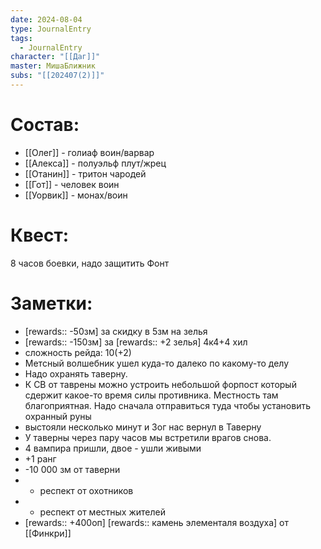```yaml
---
date: 2024-08-04
type: JournalEntry
tags:
  - JournalEntry
character: "[[Даг]]"
master: МишаБлижник
subs: "[[202407(2)]]"
---
```

# Состав:
- [[Олег]] - голиаф воин/варвар
- [[Алекса]] - полуэльф плут/жрец
- [[Отанин]] - тритон чародей
- [[Гот]] - человек воин
- [[Уорвик]] - монах/воин
# Квест:
8 часов боевки, надо защитить Фонт
# Заметки:
- [rewards:: -50зм] за скидку в 5зм на зелья
- [rewards:: -150зм] за [rewards:: +2 зелья] 4к4+4 хил
- сложность рейда: 10(+2)
- Метсный волшебник ушел куда-то далеко по какому-то делу
- Надо охранять таверну.
- К СВ от таврены можно устроить небольшой форпост который сдержит какое-то время силы противника. Местность там благоприятная. Надо сначала отправиться туда чтобы установить охранный руны
- выстояли несколько минут и Зог нас вернул в Таверну
- У таверны через пару часов мы встретили врагов снова.
- 4 вампира пришли, двое - ушли живыми
- +1 ранг
- -10 000 зм от таверни
- + респект от охотников
- + респект от местных жителей
- [rewards:: +400оп]
[rewards:: камень элементаля воздуха] от [[Финкри]]